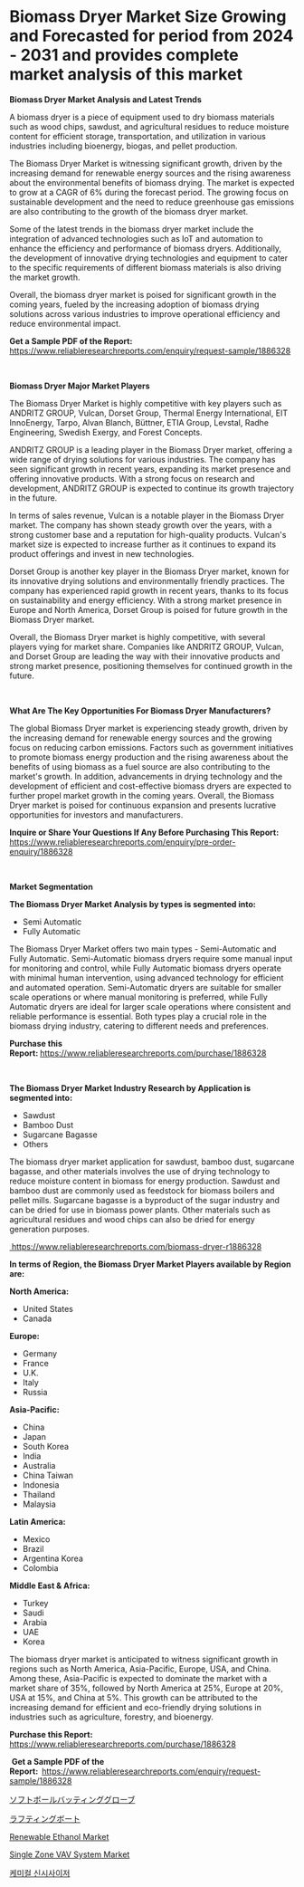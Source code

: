 <p><h1>Biomass Dryer Market Size Growing and Forecasted for period from 2024 - 2031 and provides complete market analysis of this market</h1></p><p><strong>Biomass Dryer Market Analysis and Latest Trends</strong></p>
<p><p>A biomass dryer is a piece of equipment used to dry biomass materials such as wood chips, sawdust, and agricultural residues to reduce moisture content for efficient storage, transportation, and utilization in various industries including bioenergy, biogas, and pellet production.</p><p>The Biomass Dryer Market is witnessing significant growth, driven by the increasing demand for renewable energy sources and the rising awareness about the environmental benefits of biomass drying. The market is expected to grow at a CAGR of 6% during the forecast period. The growing focus on sustainable development and the need to reduce greenhouse gas emissions are also contributing to the growth of the biomass dryer market.</p><p>Some of the latest trends in the biomass dryer market include the integration of advanced technologies such as IoT and automation to enhance the efficiency and performance of biomass dryers. Additionally, the development of innovative drying technologies and equipment to cater to the specific requirements of different biomass materials is also driving the market growth.</p><p>Overall, the biomass dryer market is poised for significant growth in the coming years, fueled by the increasing adoption of biomass drying solutions across various industries to improve operational efficiency and reduce environmental impact.</p></p>
<p><strong>Get a Sample PDF of the Report:&nbsp;</strong> <a href="https://www.reliableresearchreports.com/enquiry/request-sample/1886328">https://www.reliableresearchreports.com/enquiry/request-sample/1886328</a></p>
<p>&nbsp;</p>
<p><strong>Biomass Dryer Major Market Players</strong></p>
<p><p>The Biomass Dryer Market is highly competitive with key players such as ANDRITZ GROUP, Vulcan, Dorset Group, Thermal Energy International, EIT InnoEnergy, Tarpo, Alvan Blanch, Büttner, ETIA Group, Levstal, Radhe Engineering, Swedish Exergy, and Forest Concepts.</p><p>ANDRITZ GROUP is a leading player in the Biomass Dryer market, offering a wide range of drying solutions for various industries. The company has seen significant growth in recent years, expanding its market presence and offering innovative products. With a strong focus on research and development, ANDRITZ GROUP is expected to continue its growth trajectory in the future.</p><p>In terms of sales revenue, Vulcan is a notable player in the Biomass Dryer market. The company has shown steady growth over the years, with a strong customer base and a reputation for high-quality products. Vulcan's market size is expected to increase further as it continues to expand its product offerings and invest in new technologies.</p><p>Dorset Group is another key player in the Biomass Dryer market, known for its innovative drying solutions and environmentally friendly practices. The company has experienced rapid growth in recent years, thanks to its focus on sustainability and energy efficiency. With a strong market presence in Europe and North America, Dorset Group is poised for future growth in the Biomass Dryer market.</p><p>Overall, the Biomass Dryer market is highly competitive, with several players vying for market share. Companies like ANDRITZ GROUP, Vulcan, and Dorset Group are leading the way with their innovative products and strong market presence, positioning themselves for continued growth in the future.</p></p>
<p>&nbsp;</p>
<p><strong>What Are The Key Opportunities For Biomass Dryer Manufacturers?</strong></p>
<p><p>The global Biomass Dryer market is experiencing steady growth, driven by the increasing demand for renewable energy sources and the growing focus on reducing carbon emissions. Factors such as government initiatives to promote biomass energy production and the rising awareness about the benefits of using biomass as a fuel source are also contributing to the market's growth. In addition, advancements in drying technology and the development of efficient and cost-effective biomass dryers are expected to further propel market growth in the coming years. Overall, the Biomass Dryer market is poised for continuous expansion and presents lucrative opportunities for investors and manufacturers.</p></p>
<p><strong>Inquire or Share Your Questions If Any Before Purchasing This Report:</strong> <a href="https://www.reliableresearchreports.com/enquiry/pre-order-enquiry/1886328">https://www.reliableresearchreports.com/enquiry/pre-order-enquiry/1886328</a></p>
<p>&nbsp;</p>
<p><strong>Market Segmentation</strong></p>
<p><strong>The Biomass Dryer Market Analysis by types is segmented into:</strong></p>
<p><ul><li>Semi Automatic</li><li>Fully Automatic</li></ul></p>
<p><p>The Biomass Dryer Market offers two main types - Semi-Automatic and Fully Automatic. Semi-Automatic biomass dryers require some manual input for monitoring and control, while Fully Automatic biomass dryers operate with minimal human intervention, using advanced technology for efficient and automated operation. Semi-Automatic dryers are suitable for smaller scale operations or where manual monitoring is preferred, while Fully Automatic dryers are ideal for larger scale operations where consistent and reliable performance is essential. Both types play a crucial role in the biomass drying industry, catering to different needs and preferences.</p></p>
<p><strong>Purchase this Report:&nbsp;</strong><a href="https://www.reliableresearchreports.com/purchase/1886328">https://www.reliableresearchreports.com/purchase/1886328</a></p>
<p>&nbsp;</p>
<p><strong>The Biomass Dryer Market Industry Research by Application is segmented into:</strong></p>
<p><ul><li>Sawdust</li><li>Bamboo Dust</li><li>Sugarcane Bagasse</li><li>Others</li></ul></p>
<p><p>The biomass dryer market application for sawdust, bamboo dust, sugarcane bagasse, and other materials involves the use of drying technology to reduce moisture content in biomass for energy production. Sawdust and bamboo dust are commonly used as feedstock for biomass boilers and pellet mills. Sugarcane bagasse is a byproduct of the sugar industry and can be dried for use in biomass power plants. Other materials such as agricultural residues and wood chips can also be dried for energy generation purposes.</p></p>
<p><a href="https://www.reliableresearchreports.com/biomass-dryer-r1886328">&nbsp;https://www.reliableresearchreports.com/biomass-dryer-r1886328</a></p>
<p><strong>In terms of Region, the Biomass Dryer Market Players available by Region are:</strong></p>
<p>
    <p> <strong> North America: </strong>
        <ul>
            <li>United States</li>
            <li>Canada</li>
        </ul>
        </p> 
    <p> <strong> Europe: </strong>
        <ul>
            <li>Germany</li>
            <li>France</li>
            <li>U.K.</li>
            <li>Italy</li>
            <li>Russia</li>
        </ul>
        </p> 
    <p> <strong> Asia-Pacific: </strong>
        <ul>
            <li>China</li>
            <li>Japan</li>
            <li>South Korea</li>
            <li>India</li>
            <li>Australia</li>
            <li>China Taiwan</li>
            <li>Indonesia</li>
            <li>Thailand</li>
            <li>Malaysia</li>
        </ul>
        </p> 
    <p> <strong> Latin America: </strong>
        <ul>
            <li>Mexico</li>
            <li>Brazil</li>
            <li>Argentina Korea</li>
            <li>Colombia</li>
        </ul>
        </p> 
    <p> <strong> Middle East & Africa: </strong>
        <ul>
            <li>Turkey</li>
            <li>Saudi</li>
            <li>Arabia</li>
            <li>UAE</li>
            <li>Korea</li>
        </ul>
    </p>
    </p>
<p><p>The biomass dryer market is anticipated to witness significant growth in regions such as North America, Asia-Pacific, Europe, USA, and China. Among these, Asia-Pacific is expected to dominate the market with a market share of 35%, followed by North America at 25%, Europe at 20%, USA at 15%, and China at 5%. This growth can be attributed to the increasing demand for efficient and eco-friendly drying solutions in industries such as agriculture, forestry, and bioenergy.</p></p>
<p><strong>Purchase this Report: </strong><a href="https://www.reliableresearchreports.com/purchase/1886328">https://www.reliableresearchreports.com/purchase/1886328</a></p>
<p>&nbsp;<strong>Get a Sample PDF of the Report:&nbsp;&nbsp;</strong><a href="https://www.reliableresearchreports.com/enquiry/request-sample/1886328">https://www.reliableresearchreports.com/enquiry/request-sample/1886328</a></p>
<p><strong></strong></p>
<p><p><a href="https://medium.com/@kingmsvie/%E3%82%BD%E3%83%95%E3%83%88%E3%83%9C%E3%83%BC%E3%83%AB%E7%94%A8%E3%83%90%E3%83%83%E3%83%86%E3%82%A3%E3%83%B3%E3%82%B0%E3%82%B0%E3%83%AD%E3%83%BC%E3%83%96%E5%B8%82%E5%A0%B4%E8%A6%8F%E6%A8%A1-%E5%B8%82%E5%A0%B4%E5%8B%95%E5%90%91%E3%81%A8%E5%B8%82%E5%A0%B4%E4%BA%88%E6%B8%AC-2024%E5%B9%B4%E3%81%8B%E3%82%892031%E5%B9%B4-f1510ebd572a">ソフトボールバッティンググローブ</a></p><p><a href="https://github.com/xemfu2379520/Market-Research-Report-List-1/blob/main/816466233443.md">ラフティングボート</a></p><p><a href="https://issuu.com/reportprime-2/docs/renewable-ethanol-market-size-2030.pptx">Renewable Ethanol Market</a></p><p><a href="https://medium.com/@rasaunharrison/single-zone-vav-system-market-trends-forecast-and-competitive-analysis-to-2031-b7203d817c13">Single Zone VAV System Market</a></p><p><a href="https://github.com/bvubpqd5241630/Market-Research-Report-List-1/blob/main/526288030837.md">케미컬 신시사이저</a></p></p>